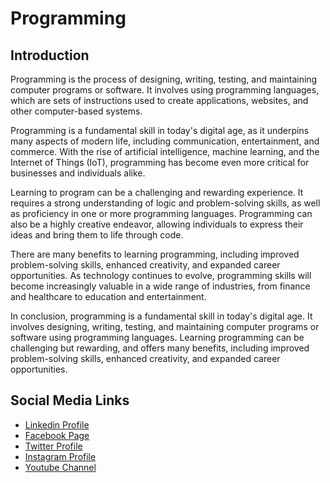# Programming

## Introduction

Programming is the process of designing, writing, testing, and maintaining computer programs or software. It involves using programming languages, which are sets of instructions used to create applications, websites, and other computer-based systems.

Programming is a fundamental skill in today's digital age, as it underpins many aspects of modern life, including communication, entertainment, and commerce. With the rise of artificial intelligence, machine learning, and the Internet of Things (IoT), programming has become even more critical for businesses and individuals alike.

Learning to program can be a challenging and rewarding experience. It requires a strong understanding of logic and problem-solving skills, as well as proficiency in one or more programming languages. Programming can also be a highly creative endeavor, allowing individuals to express their ideas and bring them to life through code.

There are many benefits to learning programming, including improved problem-solving skills, enhanced creativity, and expanded career opportunities. As technology continues to evolve, programming skills will become increasingly valuable in a wide range of industries, from finance and healthcare to education and entertainment.

In conclusion, programming is a fundamental skill in today's digital age. It involves designing, writing, testing, and maintaining computer programs or software using programming languages. Learning programming can be challenging but rewarding, and offers many benefits, including improved problem-solving skills, enhanced creativity, and expanded career opportunities.

Social Media Links
---

* [Linkedin Profile](https://www.linkedin.com/in/shalomshan-selvakumar-423aaa1aa/)
* [Facebook Page](https://web.facebook.com/selvakumar.shalomshan)
* [Twitter Profile](https://mobile.twitter.com/SHALOMSHANS)
* [Instagram Profile](https://www.instagram.com/shalomshanselvakumar/)
* [Youtube Channel](https://www.youtube.com/channel/UCeQfTqz1hxhe_Lt37I2JLDg)